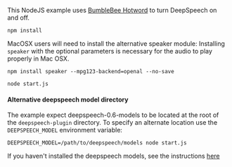 This NodeJS example uses [BumbleBee Hotword](https://github.com/jaxcore/bumblebee-hotword-node) to turn DeepSpeech on and off.

```
npm install
```

MacOSX users will need to install the alternative speaker module:  Installing `speaker` with the optional parameters is necessary for the audio to play properly in Mac OSX.

```
npm install speaker --mpg123-backend=openal --no-save
```

```
node start.js
```

#### Alternative deepspeech model directory

The example expect deepspeech-0.6-models to be located at the root of the `deepspeech-plugin` directory.  To specify an alternate location use the `DEEPSPEECH_MODEL` environment variable:

```
DEEPSPEECH_MODEL=/path/to/deepspeech/models node start.js
```

If you haven't installed the deepspeech models, see the instructions [here](https://github.com/jaxcore/deepspeech-plugin)
